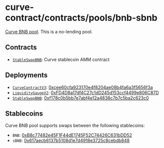 # curve-contract/contracts/pools/bnb-sbnb

[Curve BNB pool](https://www.curve.fi/bnb-sbnb). This is a no-lending pool.

## Contracts

* [`StableSwapBNB`](StableSwapBNB.vy): Curve stablecoin AMM contract

## Deployments

* [`CurveContractV3`](../../tokens/CurveTokenV3.vy): [0xcee60cfa923170e4f8204ae08b4fa6a3f5656f3a](https://etherscan.io/address/0xcee60cfa923170e4f8204ae08b4fa6a3f5656f3a)
* [`LiquidityGaugeV2`](https://github.com/curvefi/curve-dao-contracts/blob/master/contracts/gauges/LiquidityGaugeV2.vy): [0xFD4D8a17df4C27c1dD245d153ccf4499e806C87D](https://etherscan.io/address/0xFD4D8a17df4C27c1dD245d153ccf4499e806C87D)
* [`StableSwapBNB`](StableSwapBNB.vy): [0xf178c0b5bb7e7abf4e12a4838c7b7c5ba2c623c0](https://etherscan.io/address/0xf178c0b5bb7e7abf4e12a4838c7b7c5ba2c623c0)

## Stablecoins

Curve BNB pool supports swaps between the following stablecoins:

* `BNB`: [0xB8c77482e45F1F44dE1745F52C74426C631bDD52](https://etherscan.io/token/0xB8c77482e45F1F44dE1745F52C74426C631bDD52)
* `sBNB`: [0x617aecb6137b5108d1e7d4918e3725c8cebdb848](https://etherscan.io/token/0x617aecb6137b5108d1e7d4918e3725c8cebdb848)
